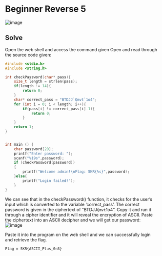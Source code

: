 # Beginner Reverse 5 
![image](https://github.com/user-attachments/assets/9ee99eb5-2148-471a-809f-14e5d05b46ab)

## Solve
Open the web shell and access the command given
Open and read through the source code given:
```C
#include <stdio.h>
#include <string.h>

int checkPassword(char* pass){
	size_t length = strlen(pass);
	if(length != 14){
		return 0;
	}
	char* correct_pass = "BTDJJ`Qmvt`1o4";
	for (int i = 0; i < length; i++){
		if(pass[i] != correct_pass[i]-1){
			return 0;
		}
	}
	return 1;
}


int main () {
	char password[20];
	printf("Enter password: ");
	scanf("%19s",password);
	if (checkPassword(password))
	{
		printf("Welcome admin!\nFlag: SKR{%s}",password);
	}else{
		printf("Login failed!");
	}
}
```
We can see that in the checkPassword() function, it checks for the user’s input which is converted to the variable ‘correct_pass’. The correct password is given in the ciphertext of “BTDJJ`Qmvt`1o4”. Copy it and run it through a cipher identifier and it will reveal the encryption of ASCII. 
Paste the ciphertext into an ASCII decipher and we will get our password: 
![image](https://github.com/user-attachments/assets/456e981a-ef11-4425-adae-64de081b2547)

Paste it into the program on the web shell and we can successfully login and retrieve the flag. 
```
Flag = SKR{ASCII_Plus_0n3} 
```
